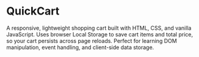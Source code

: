 # QuickCart
A responsive, lightweight shopping cart built with HTML, CSS, and vanilla JavaScript. Uses browser Local Storage to save cart items and total price, so your cart persists across page reloads. Perfect for learning DOM manipulation, event handling, and client-side data storage.
